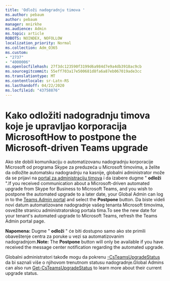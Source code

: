 ```yaml
---
title: 'Odloži nadogradnju timova '
ms.author: pebaum
author: pebaum
manager: mnirkhe
ms.audience: Admin
ms.topic: article
ROBOTS: NOINDEX, NOFOLLOW
localization_priority: Normal
ms.collection: Adm_O365
ms.custom:
- "2737"
- "4000006"
ms.openlocfilehash: 27f3dc123590f3199d6a984d7e9a4db3918ac9cb
ms.sourcegitcommit: 55eff703a17e500681d8fa6a87eb067019ade3cc
ms.translationtype: MT
ms.contentlocale: sr-Latn-RS
ms.lasthandoff: 04/22/2020
ms.locfileid: "43758876"
---
```

# <a name="how-to-postpone-the-microsoft-driven-teams-upgrade"></a><span data-ttu-id="fe810-102">Kako odložiti nadogradnju timova koje je upravljao korporacija Microsoft</span><span class="sxs-lookup"><span data-stu-id="fe810-102">How to postpone the Microsoft-driven Teams upgrade</span></span>

<span data-ttu-id="fe810-103">Ako ste dobili komunikaciju o automatizovanu nadogradnju korporacije Microsoft od programa Skype za preduzeća u Microsoft timovima, a želite da odložite automatsku nadogradnju na kasnije, globalni administrator može da se prijavi na [portal za administraciju timova](https://admin.teams.microsoft.com/dashboard) i da izabere dugme " **odloži** ".</span><span class="sxs-lookup"><span data-stu-id="fe810-103">If you received communication about a Microsoft-driven automated upgrade from Skype for Business to Microsoft Teams, and you wish to postpone the automated upgrade to a later date, your Global Admin can log in to the [Teams Admin portal](https://admin.teams.microsoft.com/dashboard) and select the **Postpone** button.</span></span> <span data-ttu-id="fe810-104">Da biste videli novi datum automatizovane nadogradnje vašeg tenanta Microsoft timovima, osvežite stranicu administratorskog portala tima.</span><span class="sxs-lookup"><span data-stu-id="fe810-104">To see the new date for your tenant's automated upgrade to Microsoft Teams, refresh the Teams Admin portal page.</span></span>

<span data-ttu-id="fe810-105">**Napomena:** Dugme " **odloži** " će biti dostupno samo ako ste primili obaveštenje centra za poruke u vezi sa automatizovanim nadogradnjom.</span><span class="sxs-lookup"><span data-stu-id="fe810-105">**Note:** The **Postpone** button will only be available if you have received the message center notification regarding the automated upgrade.</span></span> 

<span data-ttu-id="fe810-106">Globalni administratori takođe mogu da pokrenu [-CsTeamsUpgradeStatus](https://docs.microsoft.com/powershell/module/skype/get-csteamsupgradestatus?view=skype-ps) da bi saznali više o njihovom trenutnom statusu nadogradnje.</span><span class="sxs-lookup"><span data-stu-id="fe810-106">Global Admins can also run [Get-CsTeamsUpgradeStatus](https://docs.microsoft.com/powershell/module/skype/get-csteamsupgradestatus?view=skype-ps) to learn more about their current upgrade status.</span></span> 